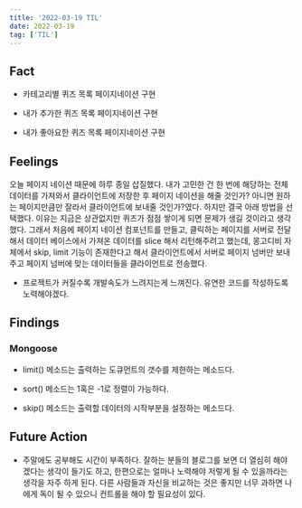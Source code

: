 ```yaml
---
title: '2022-03-19 TIL'
date: 2022-03-19
tag: ['TIL']
---
```


## Fact

- 카테고리별 퀴즈 목록 페이지네이션 구현

- 내가 추가한 퀴즈 목록 페이지네이션 구현

- 내가 좋아요한 퀴즈 목록 페이지네이션 구현

## Feelings

오늘 페이지 네이션 때문에 하루 종일 삽질했다. 내가 고민한 건 한 번에 해당하는 전체 데이터를 가져와서 클라이언트에 저장한 후 페이지 네이션을 해줄 것인가? 아니면 원하는 페이지만큼만 잘라서 클라이언트에 보내줄 것인가?였다. 하지만 결국 아래 방법을 선택했다. 이유는 지금은 상관없지만 퀴즈가 점점 쌓이게 되면 문제가 생길 것이라고 생각했다. 그래서 처음에 페이지 네이션 컴포넌트를 만들고, 클릭하는 페이지를 서버로 전달해서 데이터 베이스에서 가져온 데이터를 slice 해서 리턴해주려고 했는데, 몽고디비 자체에서 skip, limit 기능이 존재한다고 해서 클라이언트에서 서버로 페이지 넘버만 보내주고 페이지 넘버에 맞는 데이터들을 클라이언트로 전송했다.

- 프로젝트가 커질수록 개발속도가 느려지는게 느껴진다. 유연한 코드를 작성하도록 노력해야겠다.

## Findings

### Mongoose

- limit() 메소드는 출력하는 도큐먼트의 갯수를 제한하는 메소드다.

- sort() 메소드는 1혹은 -1로 정렬이 가능하다.

- skip() 메소드는 출력할 데이터의 시작부분을 설정하는 메소드다.

## Future Action

- 주말에도 공부해도 시간이 부족하다. 잘하는 분들의 블로그를 보면 더 열심히 해야겠다는 생각이 들기도 하고, 한편으로는 얼마나 노력해야 저렇게 될 수 있을까라는 생각을 자주 하게 된다. 다른 사람들과 자신을 비교하는 것은 좋지만 너무 과하면 나에게 독이 될 수 있으니 컨트롤을 해야 할 필요성이 있다.

